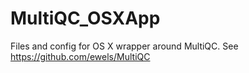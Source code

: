 # MultiQC_OSXApp
Files and config for OS X wrapper around MultiQC. See https://github.com/ewels/MultiQC
